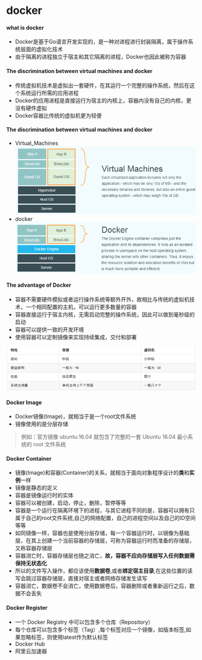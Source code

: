 # docker

#### what is docker
- Docker是基于Go语言开发实现的，是一种对进程进行封装隔离，属于操作系统层面的虚拟化技术
- 由于隔离的进程独立于宿主和其它隔离的进程，Docker也因此被称为容器

#### The discrimination between virtual machines and docker
- 传统虚拟机技术是虚拟出一套硬件，在其运行一个完整的操作系统，然后在这个系统运行所需的应用进程
- Docker的应用进程是直接运行为宿主的内核上，容器内没有自己的内核，更没有硬件虚拟
- Docker容器比传统的虚拟机更为轻便

#### The discrimination between virtual machines and docker
- Virtual_Machines
![Virtual_Machines](/image/Virtual_Machines.png)
- docker
![docker](/image/docker.png)

#### The advantage of Docker
- 容器不需要硬件模拟或者运行操作系统等额外开外，故相比与传统的虚拟机技术，一个相同配置的主机，可以运行更多数量的容器
- 容器直接运行于宿主内核，无需启动完整的操作系统，因此可以做到毫秒级的启动
- 容器可以提供一致的开发环境
- 使用容器可以定制镜像来实现持续集成，交付和部署

![总结对比](/image/总结对比.png)
#### Docker Image
- Docker镜像(Image)，就相当于是一个root文件系统
- 镜像使用的是分层存储
> 例如：官方镜像 ubuntu:16.04 就包含了完整的一套 Ubuntu 16.04 最小系统的 root 文件系统　　

#### Docker Container
- 镜像(Image)和容器(Container)的关系，就相当于面向对象程序设计的**类**和**实例**一样
- 镜像是静态的定义
- 容器是镜像运行时的实体
- 容器可以被创建，启动，停止，删除，暂停等等
- 容器是一个运行在隔离环境下的进程，与其它进程不同的是，容器可以拥有只属于自己的root文件系统,自己的网络配置，自己的进程空间以及自己的ID空间等等
- 如同镜像一样，容器也是使用分层存储，每一个容器运行时，以镜像为基础层，在其上创建一个当前容器的存储层，可称为容器运行时而准备的存储层，又称容器存储层
- 容器消亡时，容器存储层也随之消亡，**故，容器不应向存储层写入任何数据需保持无状态化**
- 所以的文件写入操作，都应该使用**数据卷**,或者**绑定宿主目录**,在这些位置的读写会跳过容器存储层，直接对宿主或者网络存储发生读写
- 容器消亡，数据卷不会消亡，使用数据卷后，容器删除或者重新运行之后，数据不会丢失

#### Docker Register
- 一个 Docker Registry 中可以包含多个仓库（Repository）
- 每个仓库可以包含多个标签（Tag）,每个标签对应一个镜像，如版本标签,如果忽略标签，则使用latest作为默认标签
- Docker Hub
- 阿里云加速器
